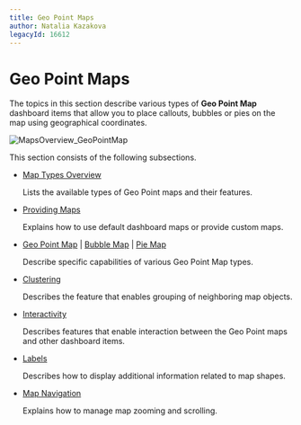 ```yaml
---
title: Geo Point Maps
author: Natalia Kazakova
legacyId: 16612
---
```

# Geo Point Maps
The topics in this section describe various types of **Geo Point Map** dashboard items that allow you to place callouts, bubbles or pies on the map using geographical coordinates.

![MapsOverview_GeoPointMap](../../../images/img23628.png)

This section consists of the following subsections.
* [Map Types Overview](geo-point-maps/map-types-overview.md)
	
	Lists the available types of Geo Point maps and their features.
* [Providing Maps](geo-point-maps/providing-maps.md)
	
	Explains how to use default dashboard maps or provide custom maps.
* [Geo Point Map](geo-point-maps/geo-point-map.md) | [Bubble Map](geo-point-maps/bubble-map.md) | [Pie Map](geo-point-maps/pie-map.md)
	
	Describe specific capabilities of various Geo Point Map types.
* [Clustering](geo-point-maps/clustering.md)
	
	Describes the feature that enables grouping of neighboring map objects.
* [Interactivity](geo-point-maps/interactivity.md)
	
	Describes features that enable interaction between the Geo Point maps and other dashboard items.
* [Labels](geo-point-maps/labels.md)
	
	Describes how to display additional information related to map shapes.
* [Map Navigation](geo-point-maps/map-navigation.md)
	
	Explains how to manage map zooming and scrolling.